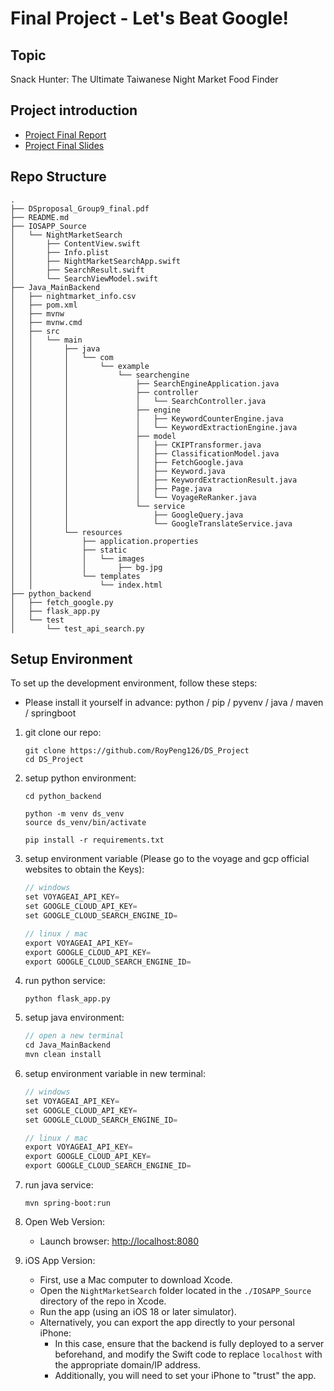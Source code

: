 # Final Project - Let's Beat Google!

## Topic

Snack Hunter: The Ultimate Taiwanese Night Market Food Finder

## Project introduction

- [Project Final Report](./DSreport_Group9_final.pdf)
- [Project Final Slides](./DSppt_Group9_final.pdf)

## Repo Structure

```
.
├── DSproposal_Group9_final.pdf
├── README.md
├── IOSAPP_Source
│   └── NightMarketSearch
│       ├── ContentView.swift
│       ├── Info.plist
│       ├── NightMarketSearchApp.swift
│       ├── SearchResult.swift
│       └── SearchViewModel.swift
├── Java_MainBackend
│   ├── nightmarket_info.csv
│   ├── pom.xml
│   ├── mvnw
│   ├── mvnw.cmd
│   ├── src
│   │   └── main
│   │       ├── java
│   │       │   └── com
│   │       │       └── example
│   │       │           └── searchengine
│   │       │               ├── SearchEngineApplication.java
│   │       │               ├── controller
│   │       │               │   └── SearchController.java
│   │       │               ├── engine
│   │       │               │   ├── KeywordCounterEngine.java
│   │       │               │   └── KeywordExtractionEngine.java
│   │       │               ├── model
│   │       │               │   ├── CKIPTransformer.java
│   │       │               │   ├── ClassificationModel.java
│   │       │               │   ├── FetchGoogle.java
│   │       │               │   ├── Keyword.java
│   │       │               │   ├── KeywordExtractionResult.java
│   │       │               │   ├── Page.java
│   │       │               │   └── VoyageReRanker.java
│   │       │               └── service
│   │       │                   ├── GoogleQuery.java
│   │       │                   └── GoogleTranslateService.java
│   │       └── resources
│   │           ├── application.properties
│   │           ├── static
│   │           │   └── images
│   │           │       ├── bg.jpg
│   │           └── templates
│   │               └── index.html
├── python_backend
│   ├── fetch_google.py
│   ├── flask_app.py
│   └── test
│       └── test_api_search.py
```

## Setup Environment
To set up the development environment, follow these steps:

- Please install it yourself in advance: python / pip / pyvenv / java / maven / springboot

1. git clone our repo:
    ```
    git clone https://github.com/RoyPeng126/DS_Project
    cd DS_Project
    ```

2. setup python environment:
    ```
    cd python_backend

    python -m venv ds_venv
    source ds_venv/bin/activate

    pip install -r requirements.txt
    ```

3. setup environment variable (Please go to the voyage and gcp official websites to obtain the Keys):
    ```c
    // windows
    set VOYAGEAI_API_KEY=
    set GOOGLE_CLOUD_API_KEY=
    set GOOGLE_CLOUD_SEARCH_ENGINE_ID=

    // linux / mac
    export VOYAGEAI_API_KEY=
    export GOOGLE_CLOUD_API_KEY=
    export GOOGLE_CLOUD_SEARCH_ENGINE_ID=
    ```

4. run python service:
    ```
    python flask_app.py
    ```

5. setup java environment:
    ```c
    // open a new terminal
    cd Java_MainBackend
    mvn clean install
    ```

6. setup environment variable in new terminal:
    ```c
    // windows
    set VOYAGEAI_API_KEY=
    set GOOGLE_CLOUD_API_KEY=
    set GOOGLE_CLOUD_SEARCH_ENGINE_ID=

    // linux / mac
    export VOYAGEAI_API_KEY=
    export GOOGLE_CLOUD_API_KEY=
    export GOOGLE_CLOUD_SEARCH_ENGINE_ID=
    ```

7. run java service:
    ```
    mvn spring-boot:run
    ```

8. Open Web Version:
    - Launch browser: [http://localhost:8080](http://localhost:8080)

9. iOS App Version:

    - First, use a Mac computer to download Xcode.
    - Open the `NightMarketSearch` folder located in the `./IOSAPP_Source` directory of the repo in Xcode.
    - Run the app (using an iOS 18 or later simulator).
    - Alternatively, you can export the app directly to your personal iPhone:
        - In this case, ensure that the backend is fully deployed to a server beforehand, and modify the Swift code to replace `localhost` with the appropriate domain/IP address.
        - Additionally, you will need to set your iPhone to "trust" the app.
